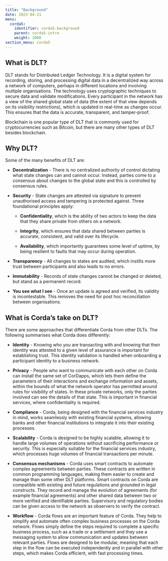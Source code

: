 ```yaml
---
title: "Background"
date: 2023-04-21
menu:
  corda5:
    identifier: corda5-background
    parent: corda5-intro
    weight: 2000
section_menu: corda5
---
```


## What is DLT?
DLT stands for Distributed Ledger Technology. It is a digital system for recording, storing, and processing digital data in a decentralized way across a network of computers, perhaps in different locations and involving multiple organisations. 
The technology uses cryptographic techniques to secure data and validate modifications. Every participant in the network has a view of the shared global state of data (the extent of that view depends on its visibility restrictions), which is updated in real-time as changes occur. 
This ensures that the data is accurate, transparent, and tamper-proof.

Blockchain is one popular type of DLT that is commonly used for cryptocurrencies such as Bitcoin, but there are many other types of DLT besides blockchain. 


## Why DLT?
Some of the many benefits of DLT are:
* **Decentralization** - There is no centralized authority of control dictating what state changes can and cannot occur. Instead, parties come to a consensus about changes to the global state and this is controlled by consensus rules.

* **Security** - State changes are attested via signature to prevent unauthorised access and tampering is protected against. Three foundational principles apply:

  * **Confidentiality**, which is the ability of two actors to keep the data that they share private from others on a network.

  * **Integrity**, which ensures that data shared between parties is accurate, consistent, and valid over its lifecycle.

  * **Availability**, which importantly guarantees some level of uptime, by being resilient to faults that may occur during operation.

* **Transparency** - All changes to states are audited, which instills more trust between participants and also leads to no errors.

* **Immutability** - Records of state changes cannot be changed or deleted, but stand as a permanent record.

* **You see what I see** - Once an update is agreed and verified, its validity is incontestable. This removes the need for post hoc reconciliation between organisations.


## What is Corda’s take on DLT?
There are some approaches that differentiate Corda from other DLTs. The following summarises what Corda does differently:

* **Identity** - Knowing who you are transacting with and knowing that their identity was attested to a given level of assurance is important for establishing trust. This identity validation is handled when onboarding a participant identity to a business network.

* **Privacy** - People who want to communicate with each other on Corda can install the same set of CorDapps, which lets them define the parameters of their interactions and exchange information and assets, within the bounds of what the network operator has permitted around rules for visibility of states. In these private networks, only the parties involved can see the details of that state. This is important in financial services, where confidentiality is required.

* **Compliance** - Corda, being designed with the financial services industry in mind, works seamlessly with existing financial systems, allowing banks and other financial institutions to integrate it into their existing processes.

* **Scalability** - Corda is designed to be highly scalable, allowing it to handle large volumes of operations without sacrificing performance or security. This is especially suitable for the financial services industry, which processes huge volumes of financial transactions per minute.

* **Consensus mechanisms** - Corda uses smart contracts to automate complex agreements between parties. These contracts are written in common programming languages, making them easier to create and manage than some other DLT platforms. Smart contracts on Corda are compatible with existing and future regulations and grounded in legal constructs. They record and manage the evolution of agreements (for example financial agreements) and other shared data between two or more verified and identifiable parties. Supervisory and regulatory bodies can be given access to the network as observers to verify the contract.

* **Workflow** - Corda flows are an important feature of Corda. They help to simplify and automate often complex business processes on the Corda network. Flows simply define the steps required to complete a specific business process, such as a trade or a settlement and they use a messaging system to allow communication and updates between relevant parties. Flows are designed to be modular, meaning that each step in the flow can be executed independently and in parallel with other steps, which makes Corda efficient, with fast processing times.
